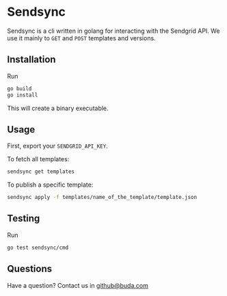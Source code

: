 # Sendsync

Sendsync is a cli written in golang for interacting with the Sendgrid API. We use it mainly to `GET` and `POST` templates and versions.

## Installation

Run
```bash
go build
go install
```
This will create a binary executable.
## Usage

First, export your `SENDGRID_API_KEY`.

To fetch all templates:
```bash
sendsync get templates
```

To publish a specific template:
```bash
sendsync apply -f templates/name_of_the_template/template.json
```


## Testing

Run
```bash
go test sendsync/cmd
```

## Questions
Have a question? Contact us in github@buda.com
